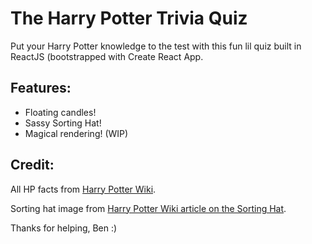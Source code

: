 # The Harry Potter Trivia Quiz

Put your Harry Potter knowledge to the test with this fun lil quiz built in ReactJS (bootstrapped with Create React App.

## Features:
* Floating candles!
* Sassy Sorting Hat!
* Magical rendering! (WIP)

## Credit:
All HP facts from [Harry Potter Wiki](http://harrypotter.wikia.com/wiki/Main_Page).

Sorting hat image from [Harry Potter Wiki article on the Sorting Hat](http://harrypotter.wikia.com/wiki/Sorting_Hat).

Thanks for helping, Ben :)